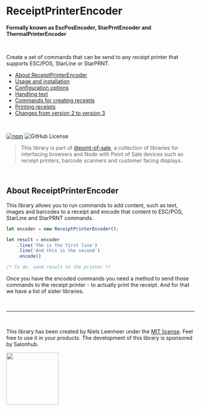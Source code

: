 # ReceiptPrinterEncoder
**Formally known as EscPosEncoder, StarPrntEncoder and ThermalPrinterEncoder**

<br>

Create a set of commands that can be send to any receipt printer that supports ESC/POS, StarLine or StarPRNT.

- [About ReceiptPrinterEncoder](README.md)
- [Usage and installation](documentation/usage.md)
- [Configuration options](documentation/configuration.md)
- [Handling text](documentation/text.md)
- [Commands for creating receipts](documentation/commands.md)
- [Printing receipts](documentation/printing.md)
- [Changes from version 2 to version 3](documentation/changes.md)

<br>

[![npm](https://img.shields.io/npm/v/@point-of-sale/pos-print-encoder)](https://www.npmjs.com/@point-of-sale/pos-print-encoder)
![GitHub License](https://img.shields.io/github/license/NielsLeenheer/ReceiptPrinterEncoder)

> This library is part of [@point-of-sale](https://point-of-sale.dev), a collection of libraries for interfacing browsers and Node with Point of Sale devices such as receipt printers, barcode scanners and customer facing displays.

<br>

## About ReceiptPrinterEncoder

This library allows you to run commands to add content, such as text, images and barcodes to a receipt and encode that content to ESC/POS, StarLine and StarPRNT commands. 

```js
let encoder = new ReceiptPrinterEncoder();

let result = encoder
    .line('The is the first line')
    .line('And this is the second')
    .encode()

/* To do: send result to the printer */
```

Once you have the encoded commands you need a method to send those commands to the receipt printer - to actually print the receipt. And for that we have a list of sister libraries.

<br>

-----

<br>

This library has been created by Niels Leenheer under the [MIT license](LICENSE). Feel free to use it in your products. The  development of this library is sponsored by Salonhub.

<a href="https://salohub.nl"><img src="https://salonhub.nl/assets/images/salonhub.svg" width=140></a>

